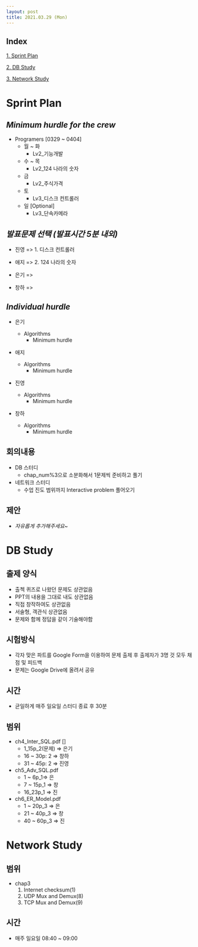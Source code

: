 ```yaml
---
layout: post
title: 2021.03.29 (Mon)
---
```


## Index

[1. Sprint Plan](#Sprint-Plan)

[2. DB Study](#DB-Study)

[3. Network Study](#Network-Study)

# Sprint Plan

## _Minimum hurdle for the crew_

- Programers [0329 ~ 0404]
  - 월 ~ 화
    - Lv2\_기능개발
  - 수 ~ 목
    - Lv2_124 나라의 숫자
  - 금
    - Lv2\_주식가격
  - 토
    - Lv3\_디스크 컨트롤러
  - 일 [Optional]
    - Lv3\_단속카메라

## _발표문제 선택 (발표시간 5분 내외)_

- 진영 => 1. 디스크 컨트롤러

- 애지 => 2. 124 나라의 숫자

- 은기 =>

- 창하 =>

## _Individual hurdle_

- 은기

  - Algorithms
    - Minimum hurdle

- 애지

  - Algorithms
    - Minimum hurdle

- 진영

  - Algorithms
    - Minimum hurdle

- 창하
  - Algorithms
    - Minimum hurdle

## 회의내용

- DB 스터디
  - chap_num%3으로 소분화해서 1문제씩 준비하고 풀기
- 네트워크 스터디
  - 수업 진도 범위까지 Interactive problem 풀어오기

## 제안

- _자유롭게 추가해주세요~_

# DB Study

## 출제 양식

- 출첵 퀴즈로 나왔던 문제도 상관없음
- PPT의 내용을 그대로 내도 상관없음
- 직접 창작하여도 상관없음
- 서술형, 객관식 상관없음
- 문제와 함께 정답을 같이 기술해야함

## 시험방식

- 각자 맞은 파트를 Google Form을 이용하여 문제 출제 후 출제자가 3명 것 모두 채점 및 피드백
- 문제는 Google Drive에 올려서 공유

## 시간

- 균일하게 매주 일요일 스터디 종료 후 30분

## 범위

- ch4_Inter_SQL.pdf []
  - 1_15p_2(문제) => 은기
  - 16 ~ 30p: 2 => 창하
  - 31 ~ 45p: 2 => 진영
- ch5_Adv_SQL.pdf
  - 1 ~ 6p_1=> 은
  - 7 ~ 15p_1 => 창
  - 16_23p_1 => 진
- ch6_ER_Model.pdf
  - 1 ~ 20p_3 => 은
  - 21 ~ 40p_3 => 창
  - 40 ~ 60p_3 => 진

# Network Study

## 범위

- chap3
  1. Internet checksum(1)
  2. UDP Mux and Demux(8)
  3. TCP Mux and Demux(9)

## 시간

- 매주 일요일 08:40 ~ 09:00
